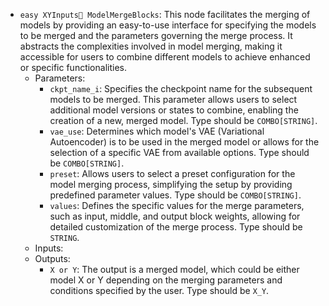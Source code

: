 - `easy XYInputs ModelMergeBlocks`: This node facilitates the merging of models by providing an easy-to-use interface for specifying the models to be merged and the parameters governing the merge process. It abstracts the complexities involved in model merging, making it accessible for users to combine different models to achieve enhanced or specific functionalities.
    - Parameters:
        - `ckpt_name_i`: Specifies the checkpoint name for the subsequent models to be merged. This parameter allows users to select additional model versions or states to combine, enabling the creation of a new, merged model. Type should be `COMBO[STRING]`.
        - `vae_use`: Determines which model's VAE (Variational Autoencoder) is to be used in the merged model or allows for the selection of a specific VAE from available options. Type should be `COMBO[STRING]`.
        - `preset`: Allows users to select a preset configuration for the model merging process, simplifying the setup by providing predefined parameter values. Type should be `COMBO[STRING]`.
        - `values`: Defines the specific values for the merge parameters, such as input, middle, and output block weights, allowing for detailed customization of the merge process. Type should be `STRING`.
    - Inputs:
    - Outputs:
        - `X or Y`: The output is a merged model, which could be either model X or Y depending on the merging parameters and conditions specified by the user. Type should be `X_Y`.
